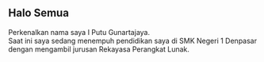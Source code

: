 ## Halo Semua

Perkenalkan nama saya I Putu Gunartajaya.<br>
Saat ini saya sedang menempuh pendidikan saya di SMK Negeri 1 Denpasar dengan mengambil jurusan Rekayasa Perangkat Lunak.
